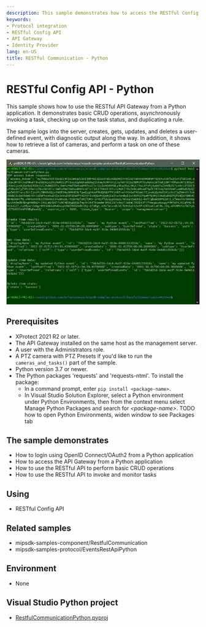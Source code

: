 ```yaml
---
description: This sample demonstrates how to access the RESTful Config API through the API Gateway from a Python-based application.
keywords:
- Protocol integration
- RESTful Config API
- API Gateway
- Identity Provider
lang: en-US
title: RESTful Communication - Python
---
```


# RESTful Config API - Python

This sample shows how to use the RESTful API Gateway from a Python application. It demonstrates basic CRUD operations, asynchronously invoking a task, checking up on the task status, and duplicating a rule.

The sample logs into the server, creates, gets, updates, and deletes a user-defined event, with diagnostic output along the way. In addition, it shows how to retrieve a list of cameras, and perform a task on one of these cameras.

![RESTful Communication - Python](RestfulCommunicationPython.png)

## Prerequisites

- XProtect 2021 R2 or later.
- The API Gateway installed on the same host as the management server.
- A user with the Administrators role.
- A PTZ camera with PTZ Presets if you'd like to run the `cameras_and_tasks()` part of the sample.
- Python version 3.7 or newer.
- The Python packages 'requests' and 'requests-ntml'. To install the package:
  - In a command prompt, enter `pip install <package-name>`.
  - In Visual Studio Solution Explorer, select a Python environment under Python Environments, then from the context menu select Manage Python Packages and search for *\<package-name>*. TODO how to open Python Environments, widen window to see Packages tab

## The sample demonstrates

- How to login using OpenID Connect/OAuth2 from a Python application
- How to access the API Gateway from a Python application
- How to use the RESTful API to perform basic CRUD operations
- How to use the RESTful API to invoke and monitor tasks

## Using

- RESTful Config API

## Related samples

- mipsdk-samples-component/RestfulCommunication
- mipsdk-samples-protocol/EventsRestApiPython


## Environment

- None

## Visual Studio Python project

- [RestfulCommunicationPython.pyproj](javascript:clone('https://github.com/milestonesys/mipsdk-samples-protocol','src/ProtocolSamples.sln');)